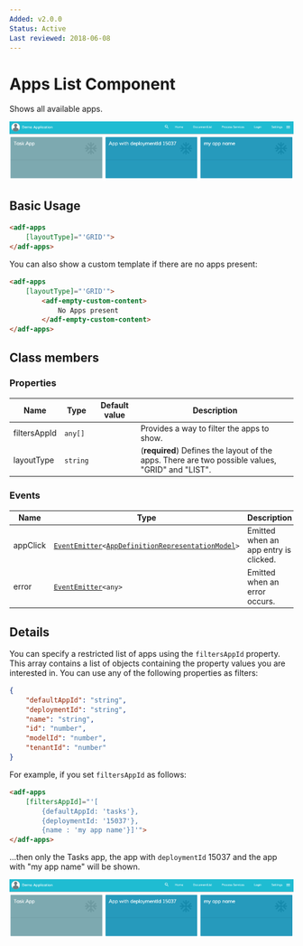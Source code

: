 ```yaml
---
Added: v2.0.0
Status: Active
Last reviewed: 2018-06-08
---
```


# Apps List Component

Shows all available apps.

![how-filter-apps](../docassets/images/how-filter-apps.png)

## Basic Usage

```html
<adf-apps 
    [layoutType]="'GRID'">
</adf-apps>
```

You can also show a custom template if there are no apps present:

```html
<adf-apps
    [layoutType]="'GRID'">
        <adf-empty-custom-content>
            No Apps present
        </adf-empty-custom-content>
</adf-apps>
```

## Class members

### Properties

| Name | Type | Default value | Description |
| ---- | ---- | ------------- | ----------- |
| filtersAppId | `any[]` |  | Provides a way to filter the apps to show. |
| layoutType | `string` |  | (**required**) Defines the layout of the apps. There are two possible values, "GRID" and "LIST". |

### Events

| Name | Type | Description |
| ---- | ---- | ----------- |
| appClick | [`EventEmitter`](https://angular.io/api/core/EventEmitter)`<`[`AppDefinitionRepresentationModel`](lib/process-services/task-list/models/filter.model.ts)`>` | Emitted when an app entry is clicked. |
| error | [`EventEmitter`](https://angular.io/api/core/EventEmitter)`<any>` | Emitted when an error occurs. |

## Details

You can specify a restricted list of apps using the `filtersAppId` property. This array
contains a list of objects containing the property values you are interested in. You can
use any of the following properties as filters:

```json
{ 
    "defaultAppId": "string", 
    "deploymentId": "string", 
    "name": "string", 
    "id": "number", 
    "modelId": "number",
    "tenantId": "number"
}
```

For example, if you set `filtersAppId` as follows:

```html
<adf-apps 
    [filtersAppId]="'[
        {defaultAppId: 'tasks'}, 
        {deploymentId: '15037'}, 
        {name : 'my app name'}]'">
</adf-apps>
```

...then only the Tasks app, the app with `deploymentId` 15037 and the app with "my app name" will be shown.

![how-filter-apps](../docassets/images/how-filter-apps.png)
